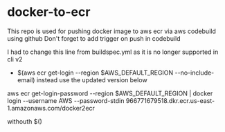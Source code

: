 # docker-to-ecr
This repo is used for pushing docker image to aws ecr via aws codebuild using github
Don't forget to add trigger on push in codebuild

I had to change this line from buildspec.yml as it is no longer supported in cli v2
- $(aws ecr get-login --region $AWS_DEFAULT_REGION --no-include-email)
instead use the updated version below

aws ecr get-login-password --region $AWS_DEFAULT_REGION | docker login --username AWS --password-stdin 966771679518.dkr.ecr.us-east-1.amazonaws.com/docker2ecr

withouth $()

